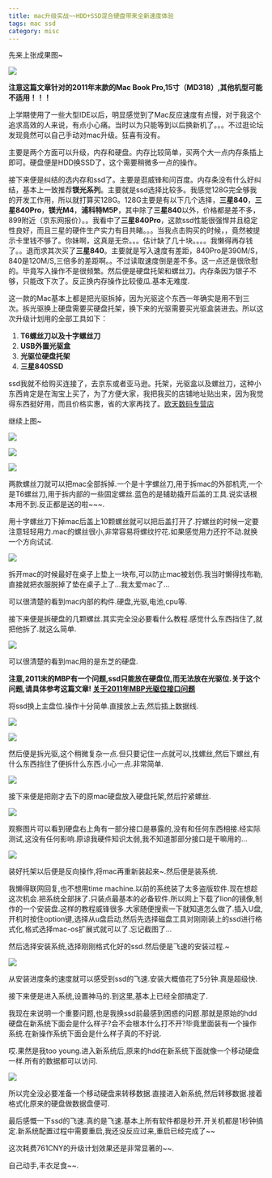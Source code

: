 ```yaml
---
title: mac升级实战~~HDD+SSD混合硬盘带来全新速度体验
tags: mac ssd
category: misc
---
```


先来上张成果图~

![](http://ww1.sinaimg.cn/large/9b85365djw1f23b57newtj21kw16owhd.jpg)







**注意这篇文章针对的2011年末款的Mac Book Pro,15寸（MD318）,其他机型可能不适用！！！**



上学期使用了一些大型IDE以后，明显感觉到了Mac反应速度有点慢，对于我这个追求高效的人来说，有点小心痛。当时以为只能等到以后换新机了。。。不过逛论坛发现竟然可以自己手动对mac升级。狂喜有没有。

主要是两个方面可以升级，内存和硬盘。内存比较简单，买两个大一点内存条插上即可。硬盘便是HDD换SSD了，这个需要稍微多一点的操作。



接下来便是纠结的选内存和ssd了。主要是逛威锋和问百度。内存条没有什么好纠结，基本上一致推荐**镁光系列**。主要就是ssd选择比较多。我感觉128G完全够我的开发工作用，所以就打算买128G。128G主要是有以下几个选择，**三星840**，**三星840Pro**，**镁光M4**，**浦科特M5P**，其中除了**三星840**以外，价格都是差不多，899附近（京东网报价）。。我看中了**三星840Pro**，这款ssd性能很强悍并且稳定性良好，而且三星的硬件生产实力有目共睹。。。当我点击购买的时候，，竟然被提示卡里钱不够了。你妹啊，这真是无奈。。。估计缺了几十块。。。。我懒得再存钱了。。退而求其次买了**三星840**。主要就是写入速度有差距，840Pro是390M/S，840是120M/S,三倍多的差距啊。。不过读取速度倒是差不多。这一点还是很欣慰的。毕竟写入操作不是很频繁。然后便是硬盘托架和螺丝刀。内存条因为银子不够，只能改下次了。反正换内存操作比较傻瓜.基本无难度.

这一款的Mac基本上都是把光驱拆掉，因为光驱这个东西一年确实是用不到三次。拆光驱换上硬盘需要买硬盘托架，换下来的光驱需要买光驱盒装进去。所以这次升级计划用的全部工具如下：


1. **T6螺丝刀以及十字螺丝刀**
2. **USB外置光驱盒**
3. **光驱位硬盘托架**
4. **三星840SSD**

ssd我就不给购买连接了，去京东或者亚马逊。托架，光驱盒以及螺丝刀，这种小东西肯定是在淘宝上买了，为了方便大家，我把我买的店铺地址贴出来，因为我觉得东西挺好用，而且价格实惠，省的大家再找了。[欧天数码专营店](http://outiansm.tmall.com/?spm=0.0.w2-6778886271.1.yV0fGp)



继续上图~



![](http://ww1.sinaimg.cn/large/9b85365djw1f23b62ggnoj21kw16otb1.jpg)



![](http://ww4.sinaimg.cn/large/9b85365djw1f23b68up7yj21kw16oac1.jpg)



![](http://ww4.sinaimg.cn/large/9b85365djw1f23b6ecdbyj21kw16odgv.jpg)



两款螺丝刀就可以把mac全部拆掉.一个是十字螺丝刀,用于拆mac的外部机壳,一个是T6螺丝刀,用于拆内部的一些固定螺丝.蓝色的是辅助撬开后盖的工具.说实话根本用不到.反正都是送的啦~~~.

用十字螺丝刀下掉mac后盖上10颗螺丝就可以把后盖打开了.拧螺丝的时候一定要注意轻轻用力.mac的螺丝很小,非常容易将螺纹拧花.如果感觉用力还拧不动.就换一个方向试试.



![](http://ww3.sinaimg.cn/large/9b85365djw1f23b6m1dqjj21kw16o76w.jpg)





拆开mac的时候最好在桌子上垫上一块布,可以防止mac被划伤.我当时懒得找布勒,直接就把衣服脱掉了垫在桌子上了…我太爱mac了…

可以很清楚的看到mac内部的构件.硬盘,光驱,电池,cpu等.

接下来便是拆硬盘的几颗螺丝.其实完全没必要看什么教程.感觉什么东西挡住了,就把他拆了.就这么简单.



![](http://ww4.sinaimg.cn/large/9b85365djw1f23b70z0xij21kw16ogo8.jpg)





可以很清楚的看到mac用的是东芝的硬盘.

**注意,2011末的MBP有一个问题,ssd只能放在硬盘位,而无法放在光驱位.关于这个问题,请具体参考这篇文章! 
[关于2011年MBP光驱位接口问题](http://mac.pcbeta.com/thread-73883-1-1.html)**

将ssd换上主盘位.操作十分简单.直接放上去,然后插上数据线.



![](http://ww1.sinaimg.cn/large/9b85365djw1f23b7bckhrj21kw16omzp.jpg)



![](http://ww4.sinaimg.cn/large/9b85365djw1f23b7j6kyyj21kw16o40s.jpg)



然后便是拆光驱,这个稍微复杂一点.但只要记住一点就可以,找螺丝,然后下螺丝,有什么东西挡住了便拆什么东西.小心一点.非常简单.



![](http://ww1.sinaimg.cn/large/9b85365djw1f23b7wx84bj21kw16ojtb.jpg)





接下来便是把刚才去下的原mac硬盘放入硬盘托架,然后拧紧螺丝.



![](http://ww4.sinaimg.cn/large/9b85365djw1f23b8758yej21kw16ojtd.jpg)



观察图片可以看到硬盘右上角有一部分接口是暴露的,没有和任何东西相接.经实际测试,这没有任何影响.原谅我硬件知识太弱,我不知道那部分接口是干嘛用的…



![](http://ww4.sinaimg.cn/large/9b85365djw1f23b8hohumj21kw16onhc.jpg)



装好托架以后便是反向操作,将mac再重新装起来~.然后便是装系统.

我懒得联网回复,也不想用time machine.以前的系统装了太多盗版软件.现在想趁这次机会.把系统全部抹了.只装点最基本的必备软件.所以网上下载了lion的镜像,制作的一个安装盘.这样的教程威锋很多.大家随便搜索一下就知道怎么做了.插入U盘,开机时按住option键,选择从u盘启动,然后先选择磁盘工具对刚刚装上的ssd进行格式化,格式选择mac-os扩展式就可以了.忘记截图了…

然后选择安装系统,选择刚刚格式化好的ssd.然后便是飞速的安装过程.~



![](http://ww3.sinaimg.cn/large/9b85365djw1f23b8seljdj20p50iuglm.jpg)



从安装进度条的速度就可以感受到ssd的飞速.安装大概值花了5分钟.真是超级快.

接下来便是进入系统,设置神马的.到这里,基本上已经全部搞定了.

我现在来说明一个重要问题,也是我换ssd前最感到困惑的问题.那就是原始的hdd硬盘在新系统下面会是什么样子?会不会根本什么打不开?毕竟里面装有一个操作系统.在新操作系统下面会是什么样子真的不好说.

哎.果然是我too young.进入新系统后,原来的hdd在新系统下面就像一个移动硬盘一样.所有的数据都可以访问.



![](http://ww3.sinaimg.cn/large/9b85365djw1f23b90l819j21kw16otdx.jpg)



所以完全没必要准备一个移动硬盘来转移数据.直接进入新系统,然后转移数据.接着格式化原来的硬盘做数据盘便可.

最后感慨一下ssd的飞速.真的是飞速.基本上所有软件都是秒开.开关机都是1秒钟搞定.新系统配置过程中需要重启,我还没反应过来,重启已经完成了~~


这次耗费761CNY的升级计划效果还是非常显著的~~.

自己动手,丰衣足食~~.
